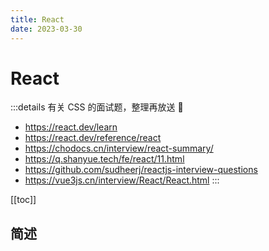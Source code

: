 ```yaml
---
title: React
date: 2023-03-30
---
```


# React

:::details 有关 CSS 的面试题，整理再放送 📢
- https://react.dev/learn
- https://react.dev/reference/react
- https://chodocs.cn/interview/react-summary/
- https://q.shanyue.tech/fe/react/11.html
- https://github.com/sudheerj/reactjs-interview-questions
- https://vue3js.cn/interview/React/React.html
:::

[[toc]]

## 简述
